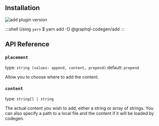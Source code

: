 ## Installation



<img alt="add plugin version" src="https://img.shields.io/npm/v/@graphql-codegen/add?color=%23e15799&label=plugin&nbsp;version&style=for-the-badge"/>


    
:::shell Using `yarn`
    $ yarn add -D @graphql-codegen/add
:::

## API Reference

### `placement`

type: `string (values: append, content, prepend)`
default: `prepend`

Allow you to choose where to add the content.


### `content`

type: `string[] | string`

The actual content you wish to add, either a string or array of strings.
You can also specify a path to a local file and the content if it will be loaded by codegen.

